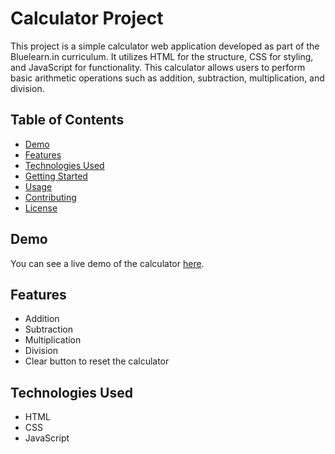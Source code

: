 # Calculator Project

This project is a simple calculator web application developed as part of the Bluelearn.in curriculum. It utilizes HTML for the structure, CSS for styling, and JavaScript for functionality. This calculator allows users to perform basic arithmetic operations such as addition, subtraction, multiplication, and division.

## Table of Contents

- [Demo](#demo)
- [Features](#features)
- [Technologies Used](#technologies-used)
- [Getting Started](#getting-started)
- [Usage](#usage)
- [Contributing](#contributing)
- [License](#license)

## Demo

You can see a live demo of the calculator [here](https://bluelearn-calculator.vercel.app/).

## Features

- Addition
- Subtraction
- Multiplication
- Division
- Clear button to reset the calculator

## Technologies Used

- HTML
- CSS
- JavaScript

